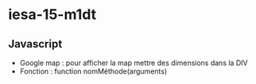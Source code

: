 # iesa-15-m1dt

## Javascript
* Google map : pour afficher la map mettre des dimensions dans la DIV
* Fonction : function nomMéthode(arguments)

